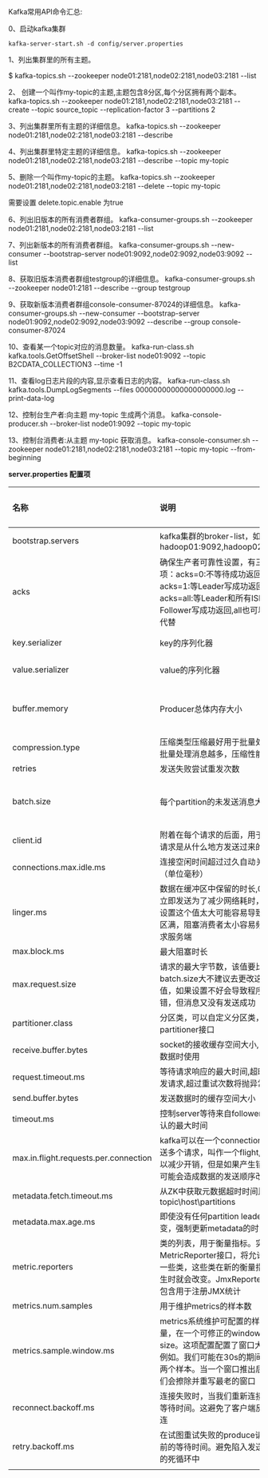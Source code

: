 Kafka常用API命令汇总:

0、启动kafka集群

```shell
kafka-server-start.sh -d config/server.properties
```

1、列出集群里的所有主题。

$ kafka-topics.sh --zookeeper node01:2181,node02:2181,node03:2181 --list

2、 创建一个叫作my-topic的主题,主题包含8分区,每个分区拥有两个副本。
kafka-topics.sh --zookeeper node01:2181,node02:2181,node03:2181 --create --topic source_topic --replication-factor 3 --partitions 2

3、列出集群里所有主题的详细信息。
kafka-topics.sh --zookeeper node01:2181,node02:2181,node03:2181 --describe

4、列出集群里特定主题的详细信息。
kafka-topics.sh --zookeeper node01:2181,node02:2181,node03:2181 --describe  --topic my-topic

5、删除一个叫作my-topic的主题。
kafka-topics.sh --zookeeper node01:2181,node02:2181,node03:2181 --delete  --topic my-topic

需要设置 delete.topic.enable 为true

6、列出旧版本的所有消费者群组。
kafka-consumer-groups.sh --zookeeper node01:2181,node02:2181,node03:2181 --list

7、列出新版本的所有消费者群组。
kafka-consumer-groups.sh --new-consumer --bootstrap-server node01:9092,node02:9092,node03:9092 --list

8、获取旧版本消费者群组testgroup的详细信息。
kafka-consumer-groups.sh --zookeeper node01:2181 --describe --group testgroup

9、获取新版本消费者群组console-consumer-87024的详细信息。
kafka-consumer-groups.sh --new-consumer --bootstrap-server node01:9092,node02:9092,node03:9092 --describe --group console-consumer-87024

10、查看某一个topic对应的消息数量。
kafka-run-class.sh  kafka.tools.GetOffsetShell --broker-list node01:9092 --topic B2CDATA_COLLECTION3 --time -1

11、查看log日志片段的内容,显示查看日志的内容。
kafka-run-class.sh kafka.tools.DumpLogSegments --files 00000000000000000000.log --print-data-log

12、控制台生产者:向主题 my-topic 生成两个消息。
kafka-console-producer.sh --broker-list node01:9092 --topic my-topic

13、控制台消费者:从主题 my-topic 获取消息。
kafka-console-consumer.sh --zookeeper node01:2181,node02:2181,node03:2181 --topic my-topic --from-beginning



**server.properties 配置项**

| 名称                                  | 说明                                                         | 默认值                  | 有效值                              | 重要性   |
| :------------------------------------ | :----------------------------------------------------------- | :---------------------- | :---------------------------------- | :------- |
| bootstrap.servers                     | kafka集群的broker-list，如：hadoop01:9092,hadoop02:9092      | 无                      |                                     | 必选     |
| acks                                  | 确保生产者可靠性设置，有三个选项：acks=0:不等待成功返回acks=1:等Leader写成功返回acks=all:等Leader和所有ISR中的Follower写成功返回,all也可以用-1代替 | -1                      | 0,1,-1,all                          |          |
| key.serializer                        | key的序列化器                                                |                         | ByteArraySerializerStringSerializer | 必选     |
| value.serializer                      | value的序列化器                                              |                         | ByteArraySerializerStringSerializer | 必选     |
| buffer.memory                         | Producer总体内存大小                                         | 33554432                | 不要超过物理内存，根据实际情况调整  | 建议必选 |
| compression.type                      | 压缩类型压缩最好用于批量处理，批量处理消息越多，压缩性能越好 | 无                      | none、gzip、snappy                  |          |
| retries                               | 发送失败尝试重发次数                                         | 0                       |                                     |          |
| batch.size                            | 每个partition的未发送消息大小                                | 16384                   | 根据实际情况调整                    | 建议必选 |
| client.id                             | 附着在每个请求的后面，用于标识请求是从什么地方发送过来的     |                         |                                     |          |
| connections.max.idle.ms               | 连接空闲时间超过过久自动关闭（单位毫秒）                     | 540000                  |                                     |          |
| linger.ms                             | 数据在缓冲区中保留的时长,0表示立即发送为了减少网络耗时，需要设置这个值太大可能容易导致缓冲区满，阻塞消费者太小容易频繁请求服务端 | 0                       |                                     |          |
| max.block.ms                          | 最大阻塞时长                                                 | 60000                   |                                     |          |
| max.request.size                      | 请求的最大字节数，该值要比batch.size大不建议去更改这个值，如果设置不好会导致程序不报错，但消息又没有发送成功 | 1048576                 |                                     |          |
| partitioner.class                     | 分区类，可以自定义分区类，实现partitioner接口                | 默认是哈希值%partitions |                                     |          |
| receive.buffer.bytes                  | socket的接收缓存空间大小,当阅读数据时使用                    | 32768                   |                                     |          |
| request.timeout.ms                    | 等待请求响应的最大时间,超时则重发请求,超过重试次数将抛异常   | 3000                    |                                     |          |
| send.buffer.bytes                     | 发送数据时的缓存空间大小                                     | 131072                  |                                     |          |
| timeout.ms                            | 控制server等待来自followers的确认的最大时间                  | 30000                   |                                     |          |
| max.in.flight.requests.per.connection | kafka可以在一个connection中发送多个请求，叫作一个flight,这样可以减少开销，但是如果产生错误，可能会造成数据的发送顺序改变。 | 5                       |                                     |          |
| metadata.fetch.timeout.ms             | 从ZK中获取元数据超时时间比如topic\host\partitions            | 60000                   |                                     |          |
| metadata.max.age.ms                   | 即使没有任何partition leader 改变，强制更新metadata的时间间隔 | 300000                  |                                     |          |
| metric.reporters                      | 类的列表，用于衡量指标。实现MetricReporter接口，将允许增加一些类，这些类在新的衡量指标产生时就会改变。JmxReporter总会包含用于注册JMX统计 | none                    |                                     |          |
| metrics.num.samples                   | 用于维护metrics的样本数                                      | 2                       |                                     |          |
| metrics.sample.window.ms              | metrics系统维护可配置的样本数量，在一个可修正的window size。这项配置配置了窗口大小，例如。我们可能在30s的期间维护两个样本。当一个窗口推出后，我们会擦除并重写最老的窗口 | 30000                   |                                     |          |
| reconnect.backoff.ms                  | 连接失败时，当我们重新连接时的等待时间。这避免了客户端反复重连 | 10                      |                                     |          |
| retry.backoff.ms                      | 在试图重试失败的produce请求之前的等待时间。避免陷入发送-失败的死循环中 | 100                     |                                     |          |
|                                       |                                                              |                         |                                     |          |